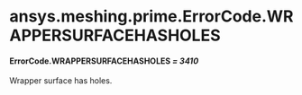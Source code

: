 <a id="ansys-meshing-prime-errorcode-wrappersurfacehasholes"></a>

# ansys.meshing.prime.ErrorCode.WRAPPERSURFACEHASHOLES

<a id="ansys.meshing.prime.ErrorCode.WRAPPERSURFACEHASHOLES"></a>

#### ErrorCode.WRAPPERSURFACEHASHOLES *= 3410*

Wrapper surface has holes.

<!-- !! processed by numpydoc !! -->
